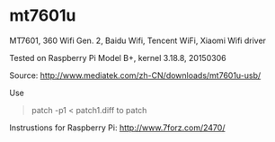# mt7601u


MT7601, 360 Wifi Gen. 2, Baidu Wifi, Tencent WiFi, Xiaomi Wifi driver

Tested on Raspberry Pi Model B+, kernel 3.18.8, 20150306

Source: http://www.mediatek.com/zh-CN/downloads/mt7601u-usb/

Use
>patch -p1 < patch1.diff
to patch

Instrustions for Raspberry Pi: http://www.7forz.com/2470/

